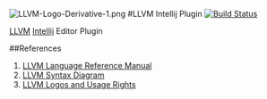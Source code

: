 
![LLVM-Logo-Derivative-1.png](http://llvm.org/img/LLVM-Logo-Derivative-1.png)
#LLVM Intellij Plugin [![Build Status](https://travis-ci.org/snefru/vypa.svg?branch=master)](https://travis-ci.org/snefru/vypa)

[LLVM](http://llvm.org) [Intellij](http://www.jetbrains.org/pages/viewpage.action?pageId=983889) Editor Plugin

##References
1. [LLVM Language Reference Manual](http://llvm.org/docs/LangRef.html)
2. [LLVM Syntax Diagram](http://snefru.github.io/io.alef.llvm/syntax-diagrams.xhtml)
3. [LLVM Logos and Usage Rights](http://llvm.org/Logo.html)